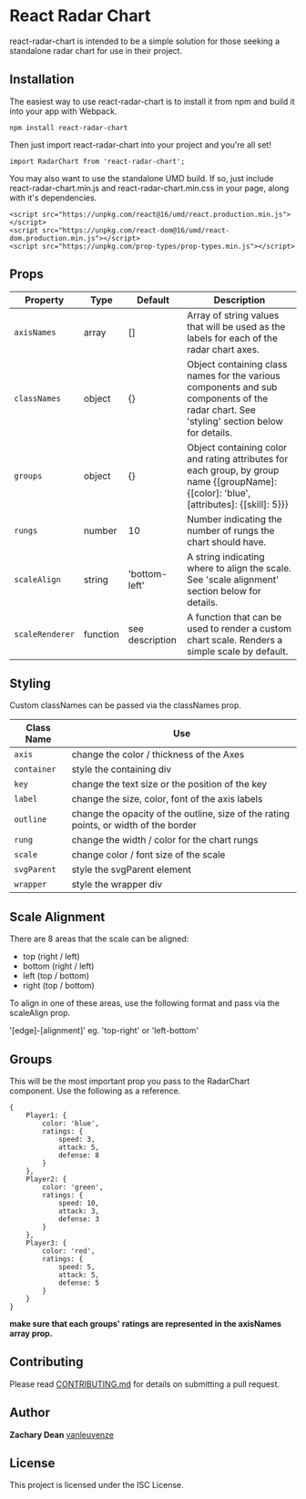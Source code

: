 # React Radar Chart

react-radar-chart is intended to be a simple solution for those seeking a standalone radar chart for use in their project.

## Installation

The easiest way to use react-radar-chart is to install it from npm and build it into your app with Webpack.

```
npm install react-radar-chart
```

Then just import react-radar-chart into your project and you're all set!

```
import RadarChart from 'react-radar-chart';
```

You may also want to use the standalone UMD build.  If so, just include react-radar-chart.min.js and react-radar-chart.min.css in your page, along with it's dependencies.

```
<script src="https://unpkg.com/react@16/umd/react.production.min.js"></script>
<script src="https://unpkg.com/react-dom@16/umd/react-dom.production.min.js"></script>
<script src="https://unpkg.com/prop-types/prop-types.min.js"></script>
```


## Props

| Property       | Type            | Default 					 |Description																																																																	   |
| -------------- | --------------- | ----------------- | --------------------------------------------------------------------------------------------------------------------------------------------- |
|  `axisNames`     |  array          |  []     					 |  Array of string values that will be used as the labels for each of the radar chart axes. 																										 |
|  `classNames`    |  object         |  {}     					 |  Object containing class names for the various components and sub components of the radar chart.  See 'styling' section below for details. 	 |
|  `groups`        |  object         |  {}     					 |  Object containing color and rating attributes for each group, by group name {[groupName]: {[color]: 'blue', [attributes]: {[skill]: 5}}} 		 |
|  `rungs`         |  number         |  10     					 |  Number indicating the number of rungs the chart should have.  					 				 				 				 				 				 				 				 				 		 |
|  `scaleAlign`    |  string         |  'bottom-left'  	 |  A string indicating where to align the scale.  See 'scale alignment' section below for details. 																						 |
|  `scaleRenderer` |  function       |  see description	 |  A function that can be used to render a custom chart scale.  Renders a simple scale by default. 																						 |

## Styling

Custom classNames can be passed via the classNames prop.

| Class Name     | Use																																										|
| -------------- | -------------------------------------------------------------------------------------- |
|  `axis`     		 |  change the color / thickness of the Axes																							|
|  `container`     |  style the containing div 																															|
|  `key`          |  change the text size or the position of the key																				|
|  `label`         |  change the size, color, font of the axis labels																				|
|  `outline`       |  change the opacity of the outline, size of the rating points, or width of the border 	|
|  `rung` 				 |  change the width / color for the chart rungs																					|
|  `scale` 				 |  change color / font size of the scale 																							  |
|  `svgParent` 		 |  style the svgParent element																														|
|  `wrapper`       |  style the wrapper div																																	|

## Scale Alignment

There are 8 areas that the scale can be aligned:


* top (right / left)
* bottom (right / left)
* left (top / bottom)
* right (top / bottom)

To align in one of these areas, use the following format and pass via the scaleAlign prop.

'[edge]-[alignment]' eg. 'top-right' or 'left-bottom'


## Groups

This will be the most important prop you pass to the RadarChart component.  Use the following as a reference.

```
{
	Player1: {
		color: 'blue',
		ratings: {
			speed: 3,
			attack: 5,
			defense: 8
		}
	},
	Player2: {
		color: 'green',
		ratings: {
			speed: 10,
			attack: 3,
			defense: 3
		}
	},
	Player3: {
		color: 'red',
		ratings: {
			speed: 5,
			attack: 5,
			defense: 5
		}
	}
}
```

**make sure that each groups' ratings are represented in the axisNames array prop.**

## Contributing

Please read [CONTRIBUTING.md](https://github.com/vanleuvenze/react-radar-chart/blob/master/README.md/) for details on submitting a pull request.

## Author

**Zachary Dean** [vanleuvenze](https://github.com/vanleuvenze)

## License

This project is licensed under the ISC License.
